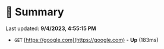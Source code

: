 # 📖 Summary
Last updated: **9/4/2023, 4:55:15 PM**

- `GET` [https://google.com](https://google.com) - **Up** (183ms)
